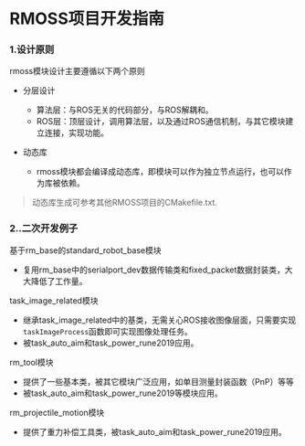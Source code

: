 # RMOSS项目开发指南

### 1.设计原则

rmoss模块设计主要遵循以下两个原则

* 分层设计

  * 算法层：与ROS无关的代码部分，与ROS解耦和。
  * ROS层：顶层设计，调用算法层，以及通过ROS通信机制，与其它模块建立连接，实现功能。
* 动态库
  * rmoss模块都会编译成动态库，即模块可以作为独立节点运行，也可以作为库被依赖。

> 动态库生成可参考其他RMOSS项目的CMakefile.txt.

### 2..二次开发例子

基于rm_base的standard_robot_base模块

* 复用rm_base中的serialport_dev数据传输类和fixed_packet数据封装类，大大降低了工作量。

task_image_related模块

* 继承task_image_related中的基类，无需关心ROS接收图像层面，只需要实现`taskImageProcess`函数即可实现图像处理任务。
* 被task_auto_aim和task_power_rune2019应用。

rm_tool模块

* 提供了一些基本类，被其它模块广泛应用，如单目测量封装函数（PnP）等等
* 被task_auto_aim和task_power_rune2019等模块应用。

rm_projectile_motion模块

* 提供了重力补偿工具类，被task_auto_aim和task_power_rune2019应用。